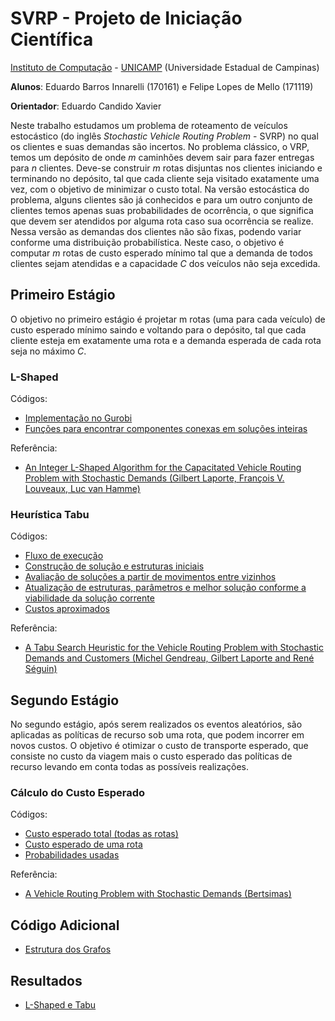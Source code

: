 # SVRP - Projeto de Iniciação Científica

[Instituto de Computação](http://ic.unicamp.br/) - [UNICAMP](http://www.unicamp.br/unicamp/) (Universidade Estadual de Campinas)

**Alunos**: Eduardo Barros Innarelli (170161) e Felipe Lopes de Mello (171119)

**Orientador**: Eduardo Candido Xavier

Neste trabalho estudamos um problema de roteamento de veículos estocástico (do inglês *Stochastic Vehicle Routing Problem* - SVRP) no qual os clientes e suas demandas são incertos. No problema clássico, o VRP, temos um depósito de onde *m* caminhões devem sair para fazer entregas para *n* clientes. Deve-se construir *m* rotas disjuntas nos clientes iniciando e terminando no depósito, tal que cada cliente seja visitado exatamente uma vez, com o objetivo de minimizar o custo total. Na versão estocástica do problema, alguns clientes são já conhecidos e para um outro conjunto de clientes temos apenas suas probabilidades de ocorrência, o que significa que devem ser atendidos por alguma rota caso sua ocorrência se realize. Nessa versão as demandas dos clientes não são fixas, podendo variar conforme uma distribuição probabilística. Neste caso, o objetivo é computar *m* rotas de custo esperado mínimo tal que a demanda de todos clientes sejam atendidas e a capacidade *C* dos veículos não seja excedida.

## Primeiro Estágio

O objetivo no primeiro estágio é projetar m rotas (uma para cada veículo) de custo esperado mínimo saindo e voltando para o depósito, tal que cada cliente esteja em exatamente uma rota e a demanda esperada de cada rota seja no máximo *C*.

### L-Shaped

Códigos:
 - [Implementação no Gurobi](https://github.com/eduinnarelli/SVRP/blob/master/src/SVRP/first-stage/l-shaped/solve.cpp)
 - [Funções para encontrar componentes conexas em soluções inteiras](https://github.com/eduinnarelli/SVRP/blob/master/src/SVRP/first-stage/l-shaped/utils/connectedComponents.cpp)

Referência:

 - [An Integer L-Shaped Algorithm for the Capacitated Vehicle Routing Problem with Stochastic Demands (Gilbert Laporte, François V. Louveaux, Luc van Hamme)](https://pubsonline.informs.org/doi/pdf/10.1287/opre.50.3.415.7751)

### Heurística Tabu

Códigos:

 - [Fluxo de execução](https://github.com/eduinnarelli/SVRP/blob/master/src/SVRP/first-stage/tabu-search/run.cpp)
 - [Construção de solução e estruturas iniciais](https://github.com/eduinnarelli/SVRP/blob/master/src/SVRP/first-stage/tabu-search/steps/initialize.cpp)
 - [Avaliação de soluções a partir de movimentos entre vizinhos](https://github.com/eduinnarelli/SVRP/blob/master/src/SVRP/first-stage/tabu-search/steps/neighbourhood-search.cpp)
 - [Atualização de estruturas, parâmetros e melhor solução conforme a viabilidade da solução corrente](https://github.com/eduinnarelli/SVRP/blob/master/src/SVRP/first-stage/tabu-search/steps/neighbourhood-search.cpp)
 - [Custos aproximados](https://github.com/eduinnarelli/SVRP/tree/master/src/SVRP/first-stage/tabu-search/utils)

Referência:

 - [A Tabu Search Heuristic for the Vehicle Routing Problem with Stochastic Demands and Customers (Michel Gendreau, Gilbert Laporte and René Séguin)](https://drive.google.com/file/d/1rx7wUG7FoSaIjfLzi5k-S7r-kKIxyNGa/view?usp=sharing)

## Segundo Estágio
No segundo estágio, após serem realizados os eventos aleatórios, são aplicadas as políticas de recurso sob uma rota, que podem incorrer em novos custos. O objetivo é otimizar o custo de transporte esperado, que consiste no custo da viagem mais o custo esperado das políticas de recurso levando em conta todas as possíveis realizações.

### Cálculo do Custo Esperado

Códigos:
 - [Custo esperado total (todas as rotas)](https://github.com/eduinnarelli/SVRP/blob/master/src/SVRP/second-stage/bertsimas-formula/totalExpectedLength.cpp)
 - [Custo esperado de uma rota](https://github.com/eduinnarelli/SVRP/blob/master/src/SVRP/second-stage/bertsimas-formula/routeExpectedLength.cpp) 
 - [Probabilidades usadas](https://github.com/eduinnarelli/SVRP/tree/master/src/SVRP/probabilities)

Referência:

 - [A Vehicle Routing Problem with Stochastic Demands (Bertsimas)](https://www.mit.edu/~dbertsim/papers/Vehicle%20Routing/A%20vehicle%20routing%20problem%20with%20stochastic%20demand.pdf)

## Código Adicional

 - [Estrutura dos Grafos](https://github.com/eduinnarelli/SVRP/blob/master/src/graph.cpp)

## Resultados
 - [L-Shaped e Tabu](https://docs.google.com/spreadsheets/d/1_yRlqPKbVi1mNA_TAB1vVfs2djhf2BRnBR-tUn5ooR8/edit?usp=sharing)
